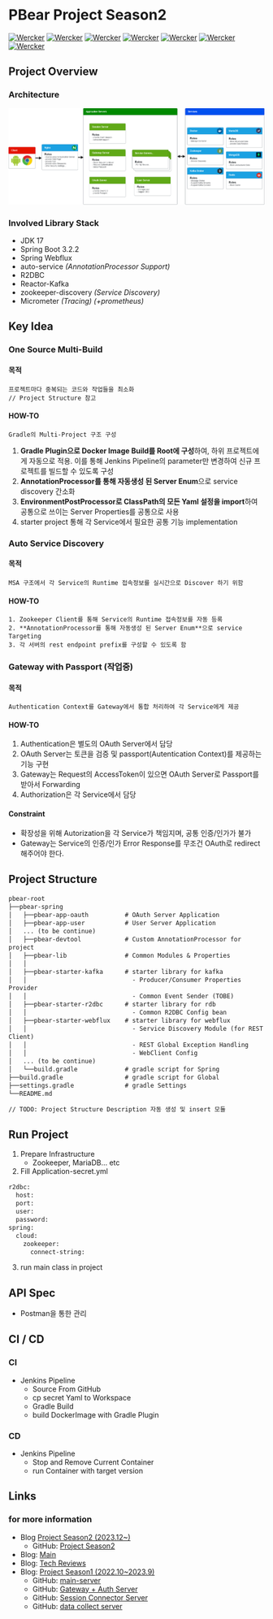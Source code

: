# PBear Project Season2

[![Wercker](https://img.shields.io/badge/spring--boot-3.2.2-%236DB33F.svg?style=flat-square&logo=springboot&color=%236DB33F)](https://spring.io/projects/spring-boot)
[![Wercker](https://img.shields.io/badge/mariaDB-10.6.16-%234479A1.svg?style=flat&logo=mariadb&logoColor=white)]()
[![Wercker](https://img.shields.io/badge/Apache_Kafka-7.3.2-black.svg?style=flat&logo=apachekafka&logoColor=white)]()
[![Wercker](https://img.shields.io/badge/mongoDB-6.0.12-%2300684A.svg?style=flat&logo=mongodb&logoColor=%2300ED64)]()
[![Wercker](https://img.shields.io/badge/redis-6.0.16-%23D82C20.svg?style=flat&logo=redis&logoColor=%23D82C20)]()
[![Wercker](https://img.shields.io/badge/docker-24.0.7-%231D63ED.svg?style=flat&logo=docker&logoColor=%23E5F2FC)]()
[![Wercker](https://img.shields.io/badge/Apache_zookeeper-7.3.2-black.svg?style=flat&logo=apache&logoColor=white)]()


## Project Overview

### Architecture
![Overview Image](https://github.com/p-bear/charts.draw.io/blob/main/Season2Overview.png?raw=true)


### Involved Library Stack

- JDK 17
- Spring Boot 3.2.2
- Spring Webflux
- auto-service *(AnnotationProcessor Support)*
- R2DBC
- Reactor-Kafka
- zookeeper-discovery *(Service Discovery)*
- Micrometer *(Tracing)* *(+prometheus)*

## Key Idea

### One Source Multi-Build

#### 목적
```
프로젝트마다 중복되는 코드와 작업들을 최소화 
// Project Structure 참고
```

#### HOW-TO
```
Gradle의 Multi-Project 구조 구성
```
1. **Gradle Plugin으로 Docker Image Build를 Root에 구성**하여, 하위 프로젝트에게 자동으로 적용. 이를 통해 Jenkins Pipeline의 parameter만 변경하여 신규 프로젝트를 빌드할 수 있도록 구성
2. **AnnotationProcessor를 통해 자동생성 된 Server Enum**으로 service discovery 간소화
3. **EnvironmentPostProcessor로 ClassPath의 모든 Yaml 설정을 import**하여 공통으로 쓰이는 Server Properties를 공통으로 사용
4. starter project 통해 각 Service에서 필요한 공통 기능 implementation

### Auto Service Discovery

#### 목적
```
MSA 구조에서 각 Service의 Runtime 접속정보를 실시간으로 Discover 하기 위함
```

#### HOW-TO
```
1. Zookeeper Client를 통해 Service의 Runtime 접속정보를 자동 등록
2. **AnnotationProcessor를 통해 자동생성 된 Server Enum**으로 service Targeting
3. 각 서버의 rest endpoint prefix를 구성할 수 있도록 함
```

### Gateway with Passport (작업중)

#### 목적
```
Authentication Context를 Gateway에서 통합 처리하여 각 Service에게 제공
```

#### HOW-TO
1. Authentication은 별도의 OAuth Server에서 담당 
2. OAuth Server는 토큰을 검증 및 passport(Autentication Context)를 제공하는 기능 구현
3. Gateway는 Request의 AccessToken이 있으면 OAuth Server로 Passport를 받아서 Forwarding
4. Authorization은 각 Service에서 담당

#### Constraint
- 확장성을 위해 Autorization을 각 Service가 책임지며, 공통 인증/인가가 불가
- Gateway는 Service의 인증/인가 Error Response를 무조건 OAuth로 redirect 해주어야 한다.


## Project Structure

```
pbear-root
├──pbear-spring
│   ├──pbear-app-oauth          # OAuth Server Application
│   ├──pbear-app-user           # User Server Application
│   ... (to be continue)
│   ├──pbear-devtool            # Custom AnnotationProcessor for project
│   ├──pbear-lib                # Common Modules & Properties
│   │
│   ├──pbear-starter-kafka      # starter library for kafka
│   │                             - Producer/Consumer Properties Provider
│   │                             - Common Event Sender (TOBE)
│   ├──pbear-starter-r2dbc      # starter library for rdb
│   │                             - Common R2DBC Config bean
│   ├──pbear-starter-webflux    # starter library for webflux
│   │                             - Service Discovery Module (for REST Client)
│   │                             - REST Global Exception Handling
│   │                             - WebClient Config
│   ... (to be continue)
│   └──build.gradle             # gradle script for Spring
├──build.gradle                 # gradle script for Global
├──settings.gradle              # gradle Settings
└──README.md
```
```// TODO: Project Structure Description 자동 생성 및 insert 모듈```

## Run Project

1. Prepare Infrastructure
   - Zookeeper, MariaDB... etc
2. Fill Application-secret.yml
```
r2dbc:
  host: 
  port: 
  user: 
  password: 
spring:
  cloud:
    zookeeper:
      connect-string:
```
3. run main class in project


## API Spec

- Postman을 통한 관리


## CI / CD

### CI
- Jenkins Pipeline
  - Source From GitHub
  - cp secret Yaml to Workspace
  - Gradle Build
  - build DockerImage with Gradle Plugin

### CD
- Jenkins Pipeline
  - Stop and Remove Current Container
  - run Container with target version


## Links
### for more information

- Blog [Project Season2 (2023.12~)](https://p-bear.tistory.com/category/%5B%EC%8B%9C%EC%A6%8C2%5D%20%EA%B0%9C%EC%9D%B8%EC%84%9C%EB%B2%84%20%EA%B0%9C%EB%B0%9C)
  - GitHub: [Project Season2](https://github.com/p-bear/pbear-root)
- Blog: [Main](https://p-bear.tistory.com/)
- Blog: [Tech Reviews](https://p-bear.tistory.com/category/%EA%B0%9C%EB%B0%9C%20%EC%9D%BC%EC%A7%80)
- Blog: [Project Season1 (2022.10~2023.9)](https://p-bear.tistory.com/category/%5B%EC%99%84%5D%20%EA%B0%9C%EC%9D%B8%EC%84%9C%EB%B2%84%20%EA%B0%9C%EB%B0%9C?page=1)
  - GitHub: [main-server](https://github.com/p-bear/main-functional-server)
  - GitHub: [Gateway + Auth Server](https://github.com/p-bear/gateway-auth-server)
  - GitHub: [Session Connector Server](https://github.com/p-bear/session-connector-server)
  - GitHub: [data collect server](https://github.com/p-bear/data-collect-server)